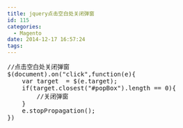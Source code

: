```yaml
---
title: jquery点击空白处关闭弹窗
id: 115
categories:
  - Magento
date: 2014-12-17 16:57:24
tags:
---
```


<pre class="lang:js decode:true ">//点击空白处关闭弹窗
$(document).on("click",function(e){
    var target  = $(e.target);
    if(target.closest("#popBox").length == 0){
        //关闭弹窗
    }
    e.stopPropagation();
})</pre>
&nbsp;